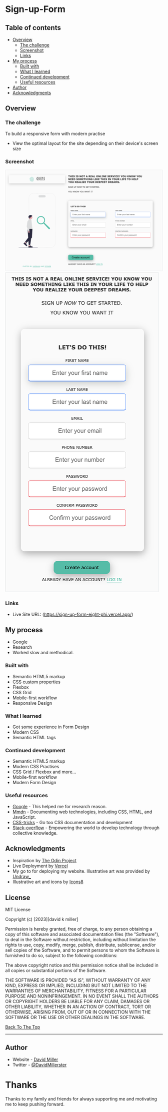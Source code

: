 # Sign-up-Form

## Table of contents

- [Overview](#overview)
  - [The challenge](#the-challenge)
  - [Screenshot](#screenshot)
  - [Links](#links)
- [My process](#my-process)
  - [Built with](#built-with)
  - [What I learned](#what-i-learned)
  - [Continued development](#continued-development)
  - [Useful resources](#useful-resources)
- [Author](#author)
- [Acknowledgments](#acknowledgments)

## Overview

### The challenge

To build a responsive form with modern practise

- View the optimal layout for the site depending on their device's screen size

### Screenshot

![Desktop-View](https://github.com/Humerous/sign-up-form/blob/main/sign-up-form/desktop%20-%20preview.png)
![Mobile-View](https://github.com/Humerous/sign-up-form/blob/main/sign-up-form/Mobile%20-%20preview.png)

### Links

- Live Site URL: (https://sign-up-form-eight-phi.vercel.app/)

## My process

- Google
- Research 
- Worked slow and methodical.

### Built with

- Semantic HTML5 markup
- CSS custom properties
- Flexbox
- CSS Grid
- Mobile-first workflow
- Responsive Design

### What I learned

- Got some experience in Form Design
- Modern CSS
- Semantic HTML tags

### Continued development

- Semantic HTML5 markup
- Modern CSS Practises
- CSS Grid / Flexbox and more...
- Mobile-first workflow
- Modern Form Design

### Useful resources

- [Google](https://www.google.com) - This helped me for research reason.
- [Mmdn](https://developer.mozilla.org/en-US/) - Documenting web technologies, including CSS, HTML, and JavaScript.
- [CSS-tricks](https://css-tricks.com/) - Go too CSS documentation and development
- [Stack-overflow](https://stackoverflow.com/) - Empowering the world to develop technology through collective knowledge.

## Acknowledgments

- Inspiration by [The Odin Project](https://www.theodinproject.com/)
- Live Deployment by [Vercel](https://vercel.com/)
- My go to for deploying my website. Illustrative art was provided by [Undraw\_](https://undraw.co/)
- Illustrative art and icons by [Icons8](https://icons8.com/)

## License

MIT License

Copyright (c) [2023][david k miller]

Permission is hereby granted, free of charge, to any person obtaining a copy
of this software and associated documentation files (the "Software"), to deal
in the Software without restriction, including without limitation the rights
to use, copy, modify, merge, publish, distribute, sublicense, and/or sell
copies of the Software, and to permit persons to whom the Software is
furnished to do so, subject to the following conditions:

The above copyright notice and this permission notice shall be included in all
copies or substantial portions of the Software.

THE SOFTWARE IS PROVIDED "AS IS", WITHOUT WARRANTY OF ANY KIND, EXPRESS OR
IMPLIED, INCLUDING BUT NOT LIMITED TO THE WARRANTIES OF MERCHANTABILITY,
FITNESS FOR A PARTICULAR PURPOSE AND NONINFRINGEMENT. IN NO EVENT SHALL THE
AUTHORS OR COPYRIGHT HOLDERS BE LIABLE FOR ANY CLAIM, DAMAGES OR OTHER
LIABILITY, WHETHER IN AN ACTION OF CONTRACT, TORT OR OTHERWISE, ARISING FROM,
OUT OF OR IN CONNECTION WITH THE SOFTWARE OR THE USE OR OTHER DEALINGS IN THE
SOFTWARE.

[Back To The Top](#read-me-template)

---

## Author

- Website - [David Miller](https://my-portfolio-phi-seven.vercel.app/)
- Twitter - [@DavidMillerster](https://www.twitter.com/DavidMillerster)

# Thanks

Thanks to my family and friends for always supporting me and motivating me to keep pushing forward.
